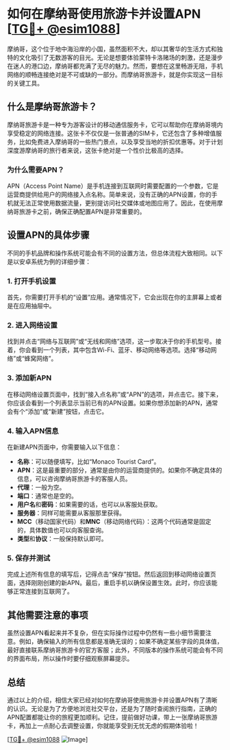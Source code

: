 # 如何在摩纳哥使用旅游卡并设置APN [[TG💪+ @esim1088](https://t.me/s/esim1088)]

摩纳哥，这个位于地中海沿岸的小国，虽然面积不大，却以其奢华的生活方式和独特的文化吸引了无数游客的目光。无论是想要体验蒙特卡洛赌场的刺激，还是漫步在迷人的港口边，摩纳哥都充满了无尽的魅力。然而，要想在这里畅游无阻，手机网络的顺畅连接绝对是不可或缺的一部分。而摩纳哥旅游卡，就是你实现这一目标的关键工具。

## 什么是摩纳哥旅游卡？

摩纳哥旅游卡是一种专为游客设计的移动通信服务卡，它可以帮助你在摩纳哥境内享受稳定的网络连接。这张卡不仅仅是一张普通的SIM卡，它还包含了多种增值服务，比如免费进入摩纳哥的一些热门景点，以及享受当地的折扣优惠等。对于计划深度游摩纳哥的旅行者来说，这张卡绝对是一个性价比极高的选择。

### 为什么需要APN？

APN（Access Point Name）是手机连接到互联网时需要配置的一个参数，它是运营商提供给用户的网络接入点名称。简单来说，没有正确的APN设置，你的手机就无法正常使用数据流量，更别提访问社交媒体或地图应用了。因此，在使用摩纳哥旅游卡之前，确保正确配置APN是非常重要的。

## 设置APN的具体步骤

不同的手机品牌和操作系统可能会有不同的设置方法，但总体流程大致相同。以下是以安卓系统为例的详细步骤：

### 1. 打开手机设置

首先，你需要打开手机的“设置”应用。通常情况下，它会出现在你的主屏幕上或者是在应用抽屉中。

### 2. 进入网络设置

找到并点击“网络与互联网”或“无线和网络”选项，这一步取决于你的手机型号。接着，你会看到一个列表，其中包含Wi-Fi、蓝牙、移动网络等选项。选择“移动网络”或“蜂窝网络”。

### 3. 添加新APN

在移动网络设置页面中，找到“接入点名称”或“APN”的选项，并点击它。接下来，你应该会看到一个列表显示当前已有的APN设置。如果你想添加新的APN，通常会有个“添加”或“新建”按钮，点击它。

### 4. 输入APN信息

在新建APN页面中，你需要输入以下信息：
- **名称**：可以随便填写，比如“Monaco Tourist Card”。
- **APN**：这是最重要的部分，通常是由你的运营商提供的。如果你不确定具体的信息，可以咨询摩纳哥旅游卡的客服人员。
- **代理**：一般为空。
- **端口**：通常也是空的。
- **用户名**和**密码**：如果需要的话，也可以从客服处获取。
- **服务器**：同样可能需要从客服那里获得。
- **MCC**（移动国家代码）和**MNC**（移动网络代码）：这两个代码通常是固定的，具体数值也可以向客服查询。
- **类型**和**协议**：一般保持默认即可。

### 5. 保存并测试

完成上述所有信息的填写后，记得点击“保存”按钮。然后返回到移动网络设置页面，选择刚刚创建的新APN。最后，重启手机以确保设置生效。此时，你应该能够正常连接到互联网了。

## 其他需要注意的事项

虽然设置APN看起来并不复杂，但在实际操作过程中仍然有一些小细节需要注意。例如，确保输入的所有信息都是准确无误的；如果不确定某些字段的具体值，最好直接联系摩纳哥旅游卡的官方客服；此外，不同版本的操作系统可能会有不同的界面布局，所以操作时要仔细观察屏幕提示。

## 总结

通过以上的介绍，相信大家已经对如何在摩纳哥使用旅游卡并设置APN有了清晰的认识。无论是为了方便地浏览社交平台，还是为了随时查阅旅行指南，正确的APN配置都能让你的旅程更加顺利。记住，提前做好功课，带上一张摩纳哥旅游卡，再加上一点耐心去调整设置，你就能享受到无忧无虑的假期体验啦！

[[TG💪+ @esim1088](https://t.me/s/esim1088) ![Image](https://i.postimg.cc/4NQfJmqS/Snipaste-2025-05-13-00-14-12.png)]